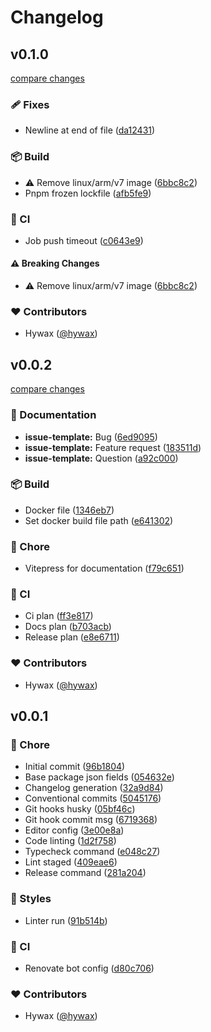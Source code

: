 # Changelog


## v0.1.0

[compare changes](https://github.com/hywax/cronner/compare/v0.0.2...v0.1.0)

### 🩹 Fixes

- Newline at end of file ([da12431](https://github.com/hywax/cronner/commit/da12431))

### 📦 Build

- ⚠️  Remove linux/arm/v7 image ([6bbc8c2](https://github.com/hywax/cronner/commit/6bbc8c2))
- Pnpm frozen lockfile ([afb5fe9](https://github.com/hywax/cronner/commit/afb5fe9))

### 🤖 CI

- Job push timeout ([c0643e9](https://github.com/hywax/cronner/commit/c0643e9))

#### ⚠️ Breaking Changes

- ⚠️  Remove linux/arm/v7 image ([6bbc8c2](https://github.com/hywax/cronner/commit/6bbc8c2))

### ❤️ Contributors

- Hywax ([@hywax](http://github.com/hywax))

## v0.0.2

[compare changes](https://github.com/hywax/cronner/compare/v0.0.1...v0.0.2)

### 📖 Documentation

- **issue-template:** Bug ([6ed9095](https://github.com/hywax/cronner/commit/6ed9095))
- **issue-template:** Feature request ([183511d](https://github.com/hywax/cronner/commit/183511d))
- **issue-template:** Question ([a92c000](https://github.com/hywax/cronner/commit/a92c000))

### 📦 Build

- Docker file ([1346eb7](https://github.com/hywax/cronner/commit/1346eb7))
- Set docker build file path ([e641302](https://github.com/hywax/cronner/commit/e641302))

### 🏡 Chore

- Vitepress for documentation ([f79c651](https://github.com/hywax/cronner/commit/f79c651))

### 🤖 CI

- Ci plan ([ff3e817](https://github.com/hywax/cronner/commit/ff3e817))
- Docs plan ([b703acb](https://github.com/hywax/cronner/commit/b703acb))
- Release plan ([e8e6711](https://github.com/hywax/cronner/commit/e8e6711))

### ❤️ Contributors

- Hywax ([@hywax](http://github.com/hywax))

## v0.0.1


### 🏡 Chore

- Initial commit ([96b1804](https://github.com/hywax/cronner/commit/96b1804))
- Base package json fields ([054632e](https://github.com/hywax/cronner/commit/054632e))
- Changelog generation ([32a9d84](https://github.com/hywax/cronner/commit/32a9d84))
- Conventional commits ([5045176](https://github.com/hywax/cronner/commit/5045176))
- Git hooks husky ([05bf46c](https://github.com/hywax/cronner/commit/05bf46c))
- Git hook commit msg ([6719368](https://github.com/hywax/cronner/commit/6719368))
- Editor config ([3e00e8a](https://github.com/hywax/cronner/commit/3e00e8a))
- Code linting ([1d2f758](https://github.com/hywax/cronner/commit/1d2f758))
- Typecheck command ([e048c27](https://github.com/hywax/cronner/commit/e048c27))
- Lint staged ([409eae6](https://github.com/hywax/cronner/commit/409eae6))
- Release command ([281a204](https://github.com/hywax/cronner/commit/281a204))

### 🎨 Styles

- Linter run ([91b514b](https://github.com/hywax/cronner/commit/91b514b))

### 🤖 CI

- Renovate bot config ([d80c706](https://github.com/hywax/cronner/commit/d80c706))

### ❤️ Contributors

- Hywax ([@hywax](http://github.com/hywax))

